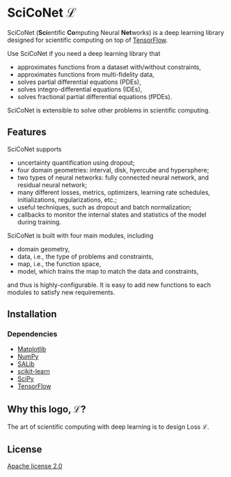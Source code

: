 # SciCoNet ℒ

SciCoNet (**Sci**entific **Co**mputing Neural **Net**works) is a deep learning library designed for scientific computing on top of [TensorFlow](https://www.tensorflow.org/).

Use SciCoNet if you need a deep learning library that

- approximates functions from a dataset with/without constraints,
- approximates functions from multi-fidelity data,
- solves partial differential equations (PDEs),
- solves integro-differential equations (IDEs),
- solves fractional partial differential equations (fPDEs).

SciCoNet is extensible to solve other problems in scientific computing.

## Features

SciCoNet supports

- uncertainty quantification using dropout; 
- four domain geometries: interval, disk, hyercube and hypersphere;
- two types of neural networks: fully connected neural network, and residual neural network;
- many different losses, metrics, optimizers, learning rate schedules, initializations, regularizations, etc.;
- useful techniques, such as dropout and batch normalization;
- callbacks to monitor the internal states and statistics of the model during training.

SciCoNet is built with four main modules, including

- domain geometry,
- data, i.e., the type of problems and constraints,
- map, i.e., the function space,
- model, which trains the map to match the data and constraints,

and thus is highly-configurable. It is easy to add new functions to each modules to satisfy new requirements.

## Installation

### Dependencies

- [Matplotlib](https://matplotlib.org/)
- [NumPy](http://www.numpy.org/)
- [SALib](http://salib.github.io/SALib/)
- [scikit-learn](https://scikit-learn.org)
- [SciPy](https://www.scipy.org/)
- [TensorFlow](https://www.tensorflow.org/)

## Why this logo, ℒ?

The art of scientific computing with deep learning is to design Loss ℒ.

## License

[Apache license 2.0](LICENSE)
